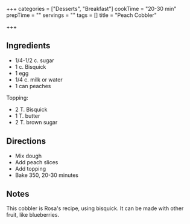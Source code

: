 +++
categories = ["Desserts", "Breakfast"]
cookTime = "20-30 min"
prepTime = ""
servings = ""
tags = []
title = "Peach Cobbler"

+++

## Ingredients

* 1/4-1/2 c. sugar
* 1 c. Bisquick
* 1 egg
* 1/4 c. milk or water
* 1 can peaches

Topping:

* 2 T. Bisquick
* 1 T. butter
* 2 T. brown sugar

## Directions

* Mix dough
* Add peach slices
* Add topping
* Bake 350, 20-30 minutes

## Notes

This cobbler is Rosa's recipe, using bisquick. It can be made with other fruit, like blueberries.